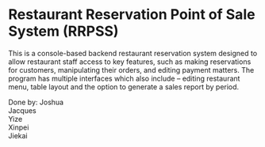 # Restaurant Reservation Point of Sale System (RRPSS)


This is a console-based backend restaurant reservation system designed to allow restaurant staff access to key features, such as making reservations for customers, manipulating their orders, and editing payment matters. The program has multiple interfaces which also include – editing restaurant menu, table layout and the option to generate a sales report by period. 


Done by:
Joshua<br>
Jacques<br>
Yize<br>
Xinpei<br>
Jiekai<br>
